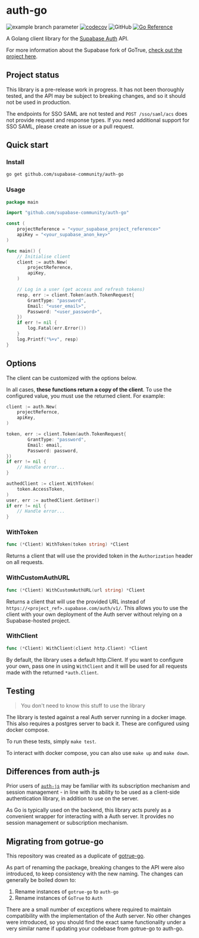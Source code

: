 # auth-go

![example branch parameter](https://github.com/supabase-community/auth-go/actions/workflows/test.yaml/badge.svg?branch=main)
[![codecov](https://codecov.io/gh/supabase-community/auth-go/branch/main/graph/badge.svg?token=JQQJKETMRX)](https://codecov.io/gh/supabase-community/auth-go)
![GitHub](https://img.shields.io/github/license/supabase-community/auth-go)
[![Go Reference](https://pkg.go.dev/badge/github.com/supabase-community/auth-go.svg)](https://pkg.go.dev/github.com/supabase-community/auth-go)

A Golang client library for the [Supabase Auth](https://github.com/supabase/auth) API.

For more information about the Supabase fork of GoTrue, [check out the project here](https://github.com/supabase/auth).

## Project status

This library is a pre-release work in progress. It has not been thoroughly tested, and the API may be subject to breaking changes, and so it should not be used in production.

The endpoints for SSO SAML are not tested and `POST /sso/saml/acs` does not provide request and response types. If you need additional support for SSO SAML, please create an issue or a pull request.

## Quick start

### Install

```sh
go get github.com/supabase-community/auth-go
```

### Usage

```go
package main

import "github.com/supabase-community/auth-go"

const (
    projectReference = "<your_supabase_project_reference>"
    apiKey = "<your_supabase_anon_key>"
)

func main() {
    // Initialise client
    client := auth.New(
        projectReference,
        apiKey,
    )

    // Log in a user (get access and refresh tokens)
    resp, err := client.Token(auth.TokenRequest{
        GrantType: "password",
        Email: "<user_email>",
        Password: "<user_password>",
    })
    if err != nil {
        log.Fatal(err.Error())
    }
    log.Printf("%+v", resp)
}
```

## Options

The client can be customized with the options below.

In all cases, **these functions return a copy of the client**. To use the configured value, you must use the returned client. For example:

```go
client := auth.New(
    projectRefernce,
    apiKey,
)

token, err := client.Token(auth.TokenRequest{
        GrantType: "password",
        Email: email,
        Password: password,
})
if err != nil {
    // Handle error...
}

authedClient := client.WithToken(
    token.AccessToken,
)
user, err := authedClient.GetUser()
if err != nil {
    // Handle error...
}
```

### WithToken

```go
func (*Client) WithToken(token string) *Client
```

Returns a client that will use the provided token in the `Authorization` header on all requests.

### WithCustomAuthURL

```go
func (*Client) WithCustomAuthURL(url string) *Client
```

Returns a client that will use the provided URL instead of `https://<project_ref>.supabase.com/auth/v1/`. This allows you to use the client with your own deployment of the Auth server without relying on a Supabase-hosted project.

### WithClient

```go
func (*Client) WithClient(client http.Client) *Client
```

By default, the library uses a default http.Client. If you want to configure your own, pass one in using `WithClient` and it will be used for all requests made with the returned `*auth.Client`.

## Testing

> You don't need to know this stuff to use the library

The library is tested against a real Auth server running in a docker image. This also requires a postgres server to back it. These are configured using docker compose.

To run these tests, simply `make test`.

To interact with docker compose, you can also use `make up` and `make down`.

## Differences from auth-js

Prior users of [`auth-js`](https://github.com/supabase/auth-js) may be familiar with its subscription mechanism and session management - in line with its ability to be used as a client-side authentication library, in addition to use on the server.

As Go is typically used on the backend, this library acts purely as a convenient wrapper for interacting with a Auth server. It provides no session management or subscription mechanism.

## Migrating from gotrue-go

This repository was created as a duplicate of [gotrue-go](https://github.com/supabase-community/gotrue-go).

As part of renaming the package, breaking changes to the API were also introduced, to keep consistency with the new naming. The changes can generally be boiled down to:

1. Rename instances of `gotrue-go` to `auth-go`
2. Rename instances of `GoTrue` to `Auth`

There are a small number of exceptions where required to maintain compatibility with the implementation of the Auth server. No other changes were introduced, so you should find the exact same functionality under a very similar name if updating your codebase from gotrue-go to auth-go.
